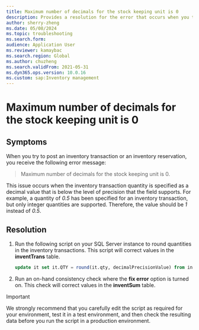 ```yaml
---
title: Maximum number of decimals for the stock keeping unit is 0
description: Provides a resolution for the error that occurs when you try to post an inventory transaction or an inventory reservation.
author: sherry-zheng
ms.date: 05/08/2024
ms.topic: troubleshooting
ms.search.form: 
audience: Application User
ms.reviewer: kamaybac
ms.search.region: Global
ms.author: chuzheng
ms.search.validFrom: 2021-05-31
ms.dyn365.ops.version: 10.0.16
ms.custom: sap:Inventory management
---
```


# Maximum number of decimals for the stock keeping unit is 0

## Symptoms

When you try to post an inventory transaction or an inventory reservation, you receive the following error message:

> Maximum number of decimals for the stock keeping unit is 0.

This issue occurs when the inventory transaction quantity is specified as a decimal value that is below the level of precision that the field supports. For example, a quantity of *0.5* has been specified for an inventory transaction, but only integer quantities are supported. Therefore, the value should be *1* instead of *0.5*.

## Resolution

1. Run the following script on your SQL Server instance to round quantities in the inventory transactions. This script will correct values in the **inventTrans** table.

    ```sql
    update it set it.QTY = round(it.qty, decimalPrecisionValue) from inventtrans it where it.DATAAREAID='XXXX' and it.PARTITION=XXXXXX and it.qty <> round(it.qty, decimalPrecisionValue) and exists (select 'x' from INVENTTABLEMODULE a, unitofmeasure b where  a.unitid =b.SYMBOL and a.partition=it.partition and a.PARTITION=b.PARTITION and  MODULETYPE =0 and  b.DECIMALPRECISION=decimalPrecisionValue and a.DATAAREAID='XXXX' and a.ITEMID =it.ITEMID and it.DATAAREAID=a.DATAAREAID)
    ```

1. Run an on-hand consistency check where the **fix error** option is turned on. This check will correct values in the **inventSum** table.

> [!IMPORTANT]
> We strongly recommend that you carefully edit the script as required for your environment, test it in a test environment, and then check the resulting data before you run the script in a production environment.
